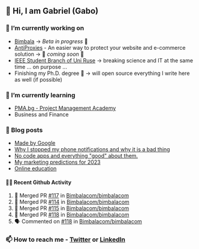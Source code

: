 ## 👋 Hi, I am Gabriel (Gabo)

### 🔭 I’m currently working on
- [Bimbala](https://bimbala.com/) -> *Beta in progress* 🚀
- [AntiProxies](https://antiproxies.com/) - An easier way to protect your website and e-commerce solution -> 🚀 *coming soon* 🚀
- [IEEE Student Branch of Uni Ruse](https://github.com/IEEE-Student-Branch-of-Uni-Ruse) -> breaking science and IT at the same time ... on purpose ...
- Finishing my Ph.D. degree 🤔 -> will open source everything I write here as well (if possible)

### 🌱 I’m currently learning
- [PMA.bg - Project Management Academy](https://pma.bg/)
- Business and Finance

### 📖 Blog posts
<!-- BLOG-POST-LIST:START -->
- [Made by Google](https://mrgkanev.eu/posts/made-by-google/)
- [Why I stopped my phone notifications and why it is a bad thing](https://mrgkanev.eu/posts/why-i-stopped-my-phone-notifications/)
- [No code apps and everything &quot;good&quot; about them.](https://mrgkanev.eu/posts/no-code-apps-and-everything-good-about-them/)
- [My marketing predictions for 2023](https://mrgkanev.eu/posts/my-marketing-predictions-for-2023/)
- [Online education](https://mrgkanev.eu/posts/online-education/)
<!-- BLOG-POST-LIST:END -->

#### 🧑‍💻 Recent Github Activity

<!--START_SECTION:activity-->
1. 🎉 Merged PR [#117](https://github.com/Bimbalacom/bimbalacom/pull/117) in [Bimbalacom/bimbalacom](https://github.com/Bimbalacom/bimbalacom)
2. 🎉 Merged PR [#114](https://github.com/Bimbalacom/bimbalacom/pull/114) in [Bimbalacom/bimbalacom](https://github.com/Bimbalacom/bimbalacom)
3. 🎉 Merged PR [#115](https://github.com/Bimbalacom/bimbalacom/pull/115) in [Bimbalacom/bimbalacom](https://github.com/Bimbalacom/bimbalacom)
4. 🎉 Merged PR [#118](https://github.com/Bimbalacom/bimbalacom/pull/118) in [Bimbalacom/bimbalacom](https://github.com/Bimbalacom/bimbalacom)
5. 🗣 Commented on [#118](https://github.com/Bimbalacom/bimbalacom/issues/118) in [Bimbalacom/bimbalacom](https://github.com/Bimbalacom/bimbalacom)
<!--END_SECTION:activity-->


### 📫 How to reach me - [Twitter](https://twitter.com/mrgkanev) or [LinkedIn](https://www.linkedin.com/in/mrgkanev) 
